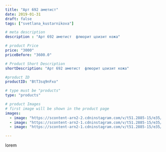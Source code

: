 ```yaml
---
title: "Арт 692 аметист"
date: 2019-01-31
draft: false
tags: ["svetlana_kustarnikova"]

# meta description
description : "Арт 692 аметист  флюорит цоизит кожа"

# product Price
price: "3000"
priceBefore: "3600.0"

# Product Short Description
shortDescription: "Арт 692 аметист  флюорит цоизит кожа"

#product ID
productID: "BtT3sq9nFxo"

# type must be "products"
type: "products"

# product Images
# first image will be shown in the product page
images:
  - image: "https://scontent-arn2-2.cdninstagram.com/v/t51.2885-15/e35/51452670_363386314242888_1155195354679605251_n.jpg?se=8&tp=1&_nc_ht=scontent-arn2-2.cdninstagram.com&_nc_cat=100&_nc_ohc=YLVza59d7PMAX_gx03U&oh=58be97519eebfe80f895efbdf88881e6&oe=606BD229&ig_cache_key=MTk2OTE2MjQyMDQ3NzY4ODQ0Nw%3D%3D.2"
  - image: "https://scontent-arn2-1.cdninstagram.com/v/t51.2885-15/e35/50668280_2183856171942951_8710946173018194717_n.jpg?tp=1&_nc_ht=scontent-arn2-1.cdninstagram.com&_nc_cat=103&_nc_ohc=e8VQIhs9W_AAX8au-5I&oh=1a9edadf1b3523e6d03a41826536c531&oe=606A566A&ig_cache_key=MTk2OTE2MjQyMDQ0NDAxMDM3Mw%3D%3D.2"
  - image: "https://scontent-arn2-1.cdninstagram.com/v/t51.2885-15/e35/49933570_518089035349447_5939654586398147156_n.jpg?se=8&tp=1&_nc_ht=scontent-arn2-1.cdninstagram.com&_nc_cat=107&_nc_ohc=AMOtQK-B4XAAX-4ecyf&oh=f6a079035889b09ef5ffc173a4d48b21&oe=606AF453&ig_cache_key=MTk2OTE2MjQyMDQ2MDgzNjY1Ng%3D%3D.2"

---
```

lorem
